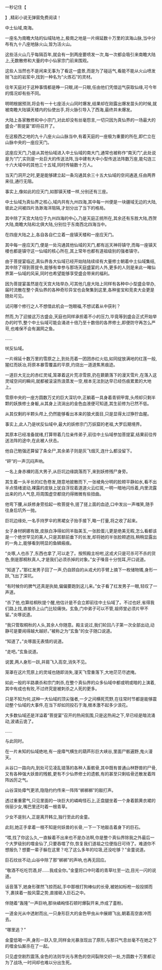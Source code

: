 
一秒记住【

】,精彩小说无弹窗免费阅读！

中土仙域,南海。

一座名为南瞻大陆的仙域陆地上,极南之地是一片绵延数十万里的滨海山脉,当中分布有九十八座地脉火山,皆为活火山。

这些活火山几乎每隔百年,就会有一到两座要喷发一次,每一次都会吸引来南瞻大陆上,无数散修和大量的中小仙家宗门前来围观。

这些人当然也不是闲来无事为了看这一盛景,而是为了碰运气,看能不能从火山喷发抛飞出的岩浆中,找到一种名为“火炼石”的灵材。

往年天庭对于这种事情都是睁一只眼,闭一只眼,任由他们凭借运气获取仙缘,可今年的情况却有些不同。

明明根据预测,将会有一十七座活火山同时爆发,结果却在刚露出爆发苗头的时候,就被南瞻大陆镇天楼内的仙使出手,将火脉引导入了西海,最终并未爆发。

大陆上各家散修和中小宗门,对此却没有丝毫怨言,一切只因为真仙界的一场最大的盛会-“菩提宴”即将召开了。

在这极西之地的九十八座火山山脉当中,有着天庭的一座极为重要的所在,即伫立在山脉中央的一座应天门。

这座应天门,乃是从其他仙域进入中土仙域的南大门,通常也被称作“南天门”,此处说是为“门”,实则是一处巨大的传送法阵,当中建有大中小型传送法阵数万座,能勾连三十六大域中的其他三十五域,同时传输数十万人。

当天门洞开之时,更是能够建立起一条沟通其余三十五大仙域的空间通道,任由两界来往,通行无阻。

事实上,像如此的应天门,如那镇天楼一样,分别还有三座。

中土仙域为真仙界之核心,域内共有九州四海,其中每一州便是一块疆域无边的大陆,彼此之间被四片浩渺海洋阻隔,才划分出了当下的格局。

其中除了天宫大陆位于九州四海的中心,乃是天庭正统所在,其余还有东胜大陆,西贺大陆,南瞻大陆和北俱大陆,分别位于东南西北四海当中。

在四座大陆之上,各自各自伫立着一座镇天楼和一座应天门。

其中每一座应天门,便是一处沟通其他仙域的天门,都有巡天神将镇守,而每一座镇天楼也都是镇守这一仙域的核心所在,其上常年也都有道祖级别的强者镇守。

由于菩提宴临近,真仙界各大仙域已经开始陆陆续续有大量修士朝着中土仙域集结,其中除了得到菩提令,能够有幸参与那场天庭盛宴的人外,更多的人则是来此一睹仙界第一仙域的风采,同时也希望能够享受盛会带来的福利。

因为菩提宴虽然是在天宫大陆举办,可其他几座大陆上同样有各种中小型盛会举办,届时流散在整个真仙界的各种奇珍异宝也会聚集到这里,各种鉴宝和竞卖大会更是随处可见。

试问哪个修行之人不想借此机会一饱眼福,不想试着从中获利？

然而,为了迎接这万古盛会,天庭也同样承担着不小的压力,毕竟等到盛会正式开始举办的时节,整个中土仙域可能会涌进十倍乃至十数倍的各界修士,即便防守再怎么严苛,也难保不会有漏网之鱼。

……

吠反仙域。

一片绵延十数万里的雪原之上,到处亮着一团团赤红火焰,如同绽放满地的红莲一般,猩红而妖冶,将原本暴雪覆盖的平原,灼烧出一道道焦黑痕迹。

一道巨大无比的赤红灵域,笼罩着这片荒凉雪原,扔在簌簌落下的漫天雪片,在落入这灵域空间的瞬间,就都被滚滚热浪蒸发一空,根本无法到达早已经伤痕累累的大地上。

雪原中央的一座方圆数万丈的巨大深坑中,正躺着一具身着青铜甲胄,头颅却只剩半颗的妖族修士身躯,从其身上流淌出的金色血液便可知道,其生前修为已然不低。

从其仅剩的半颗头颅上,仍然能够看出本来的狼犬面目,只是显得太过狰狞血腥。

事实上,此人乃是吠反仙域中,最大的妖修宗门万妖窟的老祖,大罗后期境界。

其原本已经准备就绪,打算带着几位亲传弟子,前往中土仙域参加菩提宴,结果前往传送法阵的途中,在此被人伏击。

他自己勉强还算留了条全尸,其余弟子则是灰飞烟灭,连什么都没留下。

“砰”的一声沉闷声响。

一名上身赤裸的高大男子,从巨坑边缘跳落而下,来到妖修残尸身旁。

其生着一头半长的红色卷发,随意地披散而下,一张棱角分明的脸颊平静如水,看不出半点情绪波动,裸露的皮肤上犹自浮现着道道火云红斑,一明一暗地闪烁着,内里流露出来的灼人气息,将周围虚空都烧灼得微微有些扭曲。

他弯下腰,从妖修身旁拾起一枚菩提令,搓了搓上面的血迹,口中发出一声嗤笑,随手往身后坑外一抛。

巨坑边缘处,一名手持罗伞的黑裙女子抬手接下,略一打量,将之收了起来。

女子身材婀娜有致,皮肤白净得如同羊脂美玉,一张脸蛋儿更是绝美无暇,怎么看都该是一个绝世罕见的美人,只是其额前垂下的长发,却将她的半张脸颊遮挡,稍稍显露出的一角上,能够看到明显的鱼鳞瘢痕。

“炎啄,人也杀了,东西也拿了,可以走了。按照殿主吩咐,这戎犬只是可杀可不杀的货色,倒是那桐秋真人,才是我们必须杀掉的对象。”女子嗓音十分悦耳,开口说道。

“知道了。”那红发男子回了一声,仍自顾自的从戎犬的手臂上摘下一枚储物镯,身形一跃,飞出了深坑。

“有时候你的脾气还真是执拗,偏偏要跑到这儿来。”女子看了红发男子一眼,轻叹了一声道。

“杀了他,也算给桐秋提个醒,他估计是不会立即前往中土仙域了。不过也好,省得我们路上找,直接杀上山门比较痛快。玄鱼,门中弟子可以不管,祖师堂必须片甲不留。”炎啄说道。

“我只管取桐秋的人头,其余人你随意。殿主说过,我们轮回八子第一次全部出动,动静可是要闹得越大越好。”被称之为“玄鱼”的女子随口说道。

“知道了。”炎啄面无表情的说道。

“走吧。”玄鱼说道。

说罢,两人身形一跃,并肩飞入高空,消失不见。

笼罩在这片荒原上的灵域也随即消失,漫天飞雪重落下,大地茫茫尽遮掩。

如此一般的半路袭杀和宗门刺杀,在整个真仙界的众多仙域中都或明或暗的上演着,其中有成也有败,不过终究是被刺杀之人死的更多。

只是不知为何,这种一大仙域的顶尖强者,一夕之间横死荒野,在往常时节都是能够震动整个仙域的大事件,在当下却如同投石于海,根本激不起多少浪花。

大多数仙域还是洋溢着“菩提宴”召开的热闹氛围,只是这热闹之下,早已经是暗流涌动,波谲云诡了。

……

与此同时。

在一片未知的仙域绝地,有一座瘴气横生的葫芦形巨大峡谷,里面尸骸遍野,鬼火漫天。

从谷口一路向内,到处可见凌乱错落的各种人畜骸骨,其中既有普通山林野兽的尸骨,又有各种强大妖兽的残骸,更有不少仙界修士的遗骸,有的甚至只剩枯骨还散发着阵阵凶厉之气。

山谷深处瘴气更浓,隐隐约约传来一阵阵“梆梆梆”的敲打声。

透过重重雾气,只见里面的一块巨大的嶙峋怪石上,正盘腿坐着一个身着鹅黄衣裙的俏丽少女,嘴巴里还叼着一根青草。

少女不是别人,正是离开韩立,独行至此的金童。

此刻,她正手拿着一根不知是何妖兽的长骨,一下一下地敲击着身下的巨石。

“喂,找了你这么久,一直躲着不出来也不是办法啊,你是整个真仙界除我之外最后一个大罗级别的噬金仙了,只要吞噬了你,恢复我们道祖之位便指日可待了。难道你不想报仇？想要一辈子躲在这里？吃了这么多年的垃圾,还没吃够？”金童说道。

巨石纹丝不动,山谷中除了那“梆梆”的声响,也再无回应。

“敬酒不吃吃罚酒,好……我成全你。”金童将口中叼着的青草吐至一边,目光一闪的说道。

话音落下,她身形骤然飞掠而起,手中那根打狗棒似的长骨,被她如标枪一般投掷而下,裹挟着一股风雷之势,直接砸入巨石之中。

伴随着“轰隆”一声巨响,那块嶙峋怪石顿时爆裂开来,炸成了齑粉。

一道金光从中透射而出,一只身形巨大的金色甲虫从中展翅飞出,朝着高空直冲而去。

“哪里逃？”

金童低喝一声,身形一跃入空,同样金光暴涨现出了原形,与那只气息丝毫不在她之下的噬金仙厮杀在了一起。

只见虚空剧烈震荡,金色的法则华光与黑色的空间裂隙交织一处,方圆数十万里都沦为了战场,一时间却也难以分出生死。